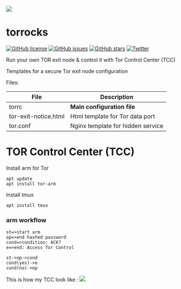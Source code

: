 ![](https://2019.www.torproject.org/images/tor-logo.png)
# torrocks 
[![GitHub license](https://img.shields.io/github/license/okno/torrocks.svg)](https://github.com/okno/torrocks/blob/master/LICENSE)      [![GitHub issues](https://img.shields.io/github/issues/okno/torrocks.svg)](https://github.com/okno/torrocks/issues) [![GitHub stars](https://img.shields.io/github/stars/okno/torrocks.svg)](https://github.com/okno/torrocks/stargazers) [![Twitter](https://img.shields.io/twitter/url/https/github.com/okno/torrocks.svg?style=social)](https://twitter.com/intent/tweet?text=Wow:&url=https%3A%2F%2Fgithub.com%2Fokno%2Ftorrocks)


Run your own TOR exit node & control it with Tor Control Center (TCC)

Templates for a secure Tor exit node configuration

Files: 

File  | Description
------------- | -------------
torrc  | **Main configuration file**
tor-exit-notice.html | Html template for Tor data port
tor.conf | Nginx template for hidden service

# TOR Control Center (TCC)

Install arm for Tor

    apt update
    apt install tor-arm
    
Install tmux 

    apt install tmux 
    
### arm workflow

```flow
st=>start arm
op=>end hashed password
cond=>condition: ACK?
e=>end: Access Tor Control

st->op->cond
cond(yes)->e
cond(no)->op
```

This is how my TCC look like : 
![](https://raw.githubusercontent.com/okno/torrocks/master/torrocks.png)
